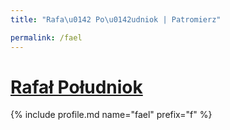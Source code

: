 ```yaml
---
title: "Rafa\u0142 Po\u0142udniok | Patromierz"

permalink: /fael
---
```


# [Rafał Południok](https://patronite.pl/fael)

{% include profile.md name="fael" prefix="f" %}
